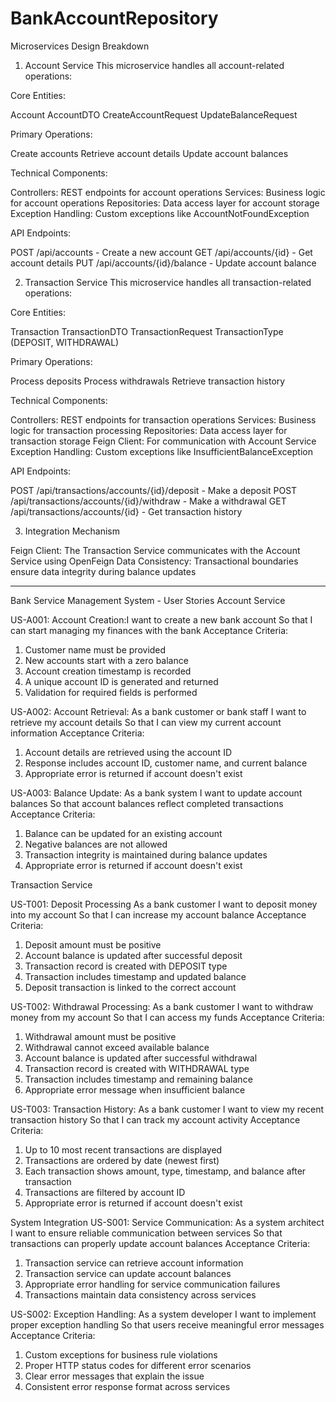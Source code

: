 # BankAccountRepository

Microservices Design Breakdown
1. Account Service
This microservice handles all account-related operations:

Core Entities:

Account
AccountDTO
CreateAccountRequest
UpdateBalanceRequest


Primary Operations:

Create accounts
Retrieve account details
Update account balances


Technical Components:

Controllers: REST endpoints for account operations
Services: Business logic for account operations
Repositories: Data access layer for account storage
Exception Handling: Custom exceptions like AccountNotFoundException


API Endpoints:

POST /api/accounts - Create a new account
GET /api/accounts/{id} - Get account details
PUT /api/accounts/{id}/balance - Update account balance



2. Transaction Service
This microservice handles all transaction-related operations:

Core Entities:

Transaction
TransactionDTO
TransactionRequest
TransactionType (DEPOSIT, WITHDRAWAL)


Primary Operations:

Process deposits
Process withdrawals
Retrieve transaction history


Technical Components:

Controllers: REST endpoints for transaction operations
Services: Business logic for transaction processing
Repositories: Data access layer for transaction storage
Feign Client: For communication with Account Service
Exception Handling: Custom exceptions like InsufficientBalanceException


API Endpoints:

POST /api/transactions/accounts/{id}/deposit - Make a deposit
POST /api/transactions/accounts/{id}/withdraw - Make a withdrawal
GET /api/transactions/accounts/{id} - Get transaction history



3. Integration Mechanism

Feign Client: The Transaction Service communicates with the Account Service using OpenFeign
Data Consistency: Transactional boundaries ensure data integrity during balance updates

******************************************************************************************************************************

Bank Service Management System - User Stories
Account Service

US-A001: Account Creation:I want to create a new bank account So that I can start managing my finances with the bank
Acceptance Criteria:
1. Customer name must be provided
2. New accounts start with a zero balance
3. Account creation timestamp is recorded
4. A unique account ID is generated and returned
5. Validation for required fields is performed

US-A002: Account Retrieval: As a bank customer or bank staff I want to retrieve my account details So that I can view my current account information
Acceptance Criteria:
1. Account details are retrieved using the account ID
2. Response includes account ID, customer name, and current balance
3. Appropriate error is returned if account doesn't exist

US-A003: Balance Update: As a bank system I want to update account balances So that account balances reflect completed transactions
Acceptance Criteria:

1. Balance can be updated for an existing account
2. Negative balances are not allowed
3. Transaction integrity is maintained during balance updates
4. Appropriate error is returned if account doesn't exist

Transaction Service

US-T001: Deposit Processing As a bank customer I want to deposit money into my account So that I can increase my account balance
Acceptance Criteria:

1. Deposit amount must be positive
2. Account balance is updated after successful deposit
3. Transaction record is created with DEPOSIT type
4. Transaction includes timestamp and updated balance
5. Deposit transaction is linked to the correct account

US-T002: Withdrawal Processing: As a bank customer I want to withdraw money from my account So that I can access my funds
Acceptance Criteria:

1. Withdrawal amount must be positive
2. Withdrawal cannot exceed available balance
3. Account balance is updated after successful withdrawal
4. Transaction record is created with WITHDRAWAL type
5. Transaction includes timestamp and remaining balance
6. Appropriate error message when insufficient balance

US-T003: Transaction History: As a bank customer I want to view my recent transaction history So that I can track my account activity
Acceptance Criteria:

1. Up to 10 most recent transactions are displayed
2. Transactions are ordered by date (newest first)
3. Each transaction shows amount, type, timestamp, and balance after transaction
4. Transactions are filtered by account ID
5. Appropriate error is returned if account doesn't exist

System Integration
US-S001: Service Communication: As a system architect I want to ensure reliable communication between services So that transactions can properly update account balances
Acceptance Criteria:

1. Transaction service can retrieve account information
2. Transaction service can update account balances
3. Appropriate error handling for service communication failures
4. Transactions maintain data consistency across services

US-S002: Exception Handling: As a system developer I want to implement proper exception handling So that users receive meaningful error messages
Acceptance Criteria:

1. Custom exceptions for business rule violations
2. Proper HTTP status codes for different error scenarios
3. Clear error messages that explain the issue
4. Consistent error response format across services

